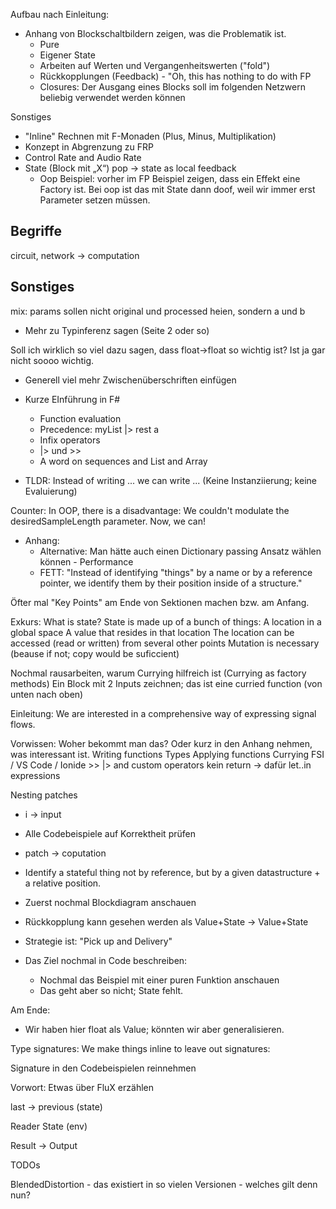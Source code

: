 
Aufbau nach Einleitung:

* Anhang von Blockschaltbildern zeigen, was die Problematik ist.
    * Pure
    * Eigener State
    * Arbeiten auf Werten und Vergangenheitswerten ("fold")
    * Rückkopplungen (Feedback) - "Oh, this has nothing to do with FP
    * Closures: Der Ausgang eines Blocks soll im folgenden Netzwern beliebig verwendet werden können

Sonstiges
* "Inline" Rechnen mit F-Monaden (Plus, Minus, Multiplikation)
* Konzept in Abgrenzung zu FRP
* Control Rate and Audio Rate
* State (Block mit „X“) pop -> state as local feedback 
    * Oop Beispiel: vorher im FP Beispiel zeigen, dass ein Effekt eine Factory ist. Bei oop ist das mit State dann doof, weil wir immer erst Parameter setzen müssen.


Begriffe
---
circuit, network -> computation





Sonstiges
---
mix: params sollen nicht original und processed heien, sondern a und b
* Mehr zu Typinferenz sagen (Seite 2 oder so)

Soll ich wirklich so viel dazu sagen, dass float->float so wichtig ist? Ist ja gar nicht soooo wichtig.

* Generell viel mehr Zwischenüberschriften einfügen

* Kurze EInführung in F#
    * Function evaluation
    * Precedence: myList |> rest a
    * Infix operators
    * |> und >>
    * A word on sequences and List and Array

* TLDR: Instead of writing ... we can write ... (Keine Instanziierung; keine Evaluierung)


Counter: In OOP, there is a disadvantage: We couldn't modulate the desiredSampleLength parameter. Now, we can!

* Anhang:
    * Alternative: Man hätte auch einen Dictionary passing Ansatz wählen können - Performance
    * FETT: "Instead of identifying "things" by a name or by a reference pointer, we identify them by their position inside of a structure."

Öfter mal "Key Points" am Ende von Sektionen machen bzw. am Anfang.

Exkurs: What is state? State is made up of a bunch of things:
    A location in a global space
    A value that resides in that location
    The location can be accessed (read or written) from several other points
    Mutation is necessary (beause if not; copy would be suficcient)

Nochmal rausarbeiten, warum Currying hilfreich ist (Currying as factory methods)
    Ein Block mit 2 Inputs zeichnen; das ist eine curried function (von unten nach oben)

Einleitung: We are interested in a comprehensive way of expressing signal flows.

Vorwissen: Woher bekommt man das?
    Oder kurz in den Anhang nehmen, was interessant ist.
    Writing functions
    Types
    Applying functions
    Currying
    FSI / VS Code / Ionide
    >> |> and custom operators
    kein return -> dafür let..in expressions


Nesting patches

* i -> input
* Alle Codebeispiele auf Korrektheit prüfen
* patch -> coputation

* Identify a stateful thing not by reference, but by a given datastructure + a relative position.
* Zuerst nochmal Blockdiagram anschauen
* Rückkopplung kann gesehen werden als Value+State -> Value+State
* Strategie ist: "Pick up and Delivery"
* Das Ziel nochmal in Code beschreiben:
    * Nochmal das Beispiel mit einer puren Funktion anschauen
    * Das geht aber so nicht; State fehlt.

Am Ende:
* Wir haben hier float als Value; könnten wir aber generalisieren.

Type signatures:
    We make things inline to leave out signatures:

Signature in den Codebeispielen reinnehmen

Vorwort: Etwas über FluX erzählen

last -> previous (state)

Reader State (env)

Result -> Output

TODOs

BlendedDistortion - das existiert in so vielen Versionen - welches gilt denn nun?
